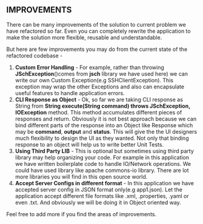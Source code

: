 ## IMPROVEMENTS ##

There can be many improvements of the solution to current problem we have refactored so far. 
Even you can completely rewrite the application to make the solution more flexible, reusable and understandable. 

But here are few improvements you may do from the current state of the refactored codebase -

1. **Custom Error Handling** - For example, rather than throwing **JSchException**()comes from **jsch** library we have used here) we can write our own Custom Exception(e.g SSHClientException). This exception may wrap the other Exceptions and also can encapsulate useful features to handle application errors.
2. **CLI Response as Object** - Ok, so far we are taking CLI response as String from **String execute(String command) throws JSchException, IOException** method. This method accumulates different pieces of responses and return. Obviously it is not best approach because we can bind different parts of the response into an Object like Response which may be **command**, **output** and **status**. This will give the the UI designers much flexibility to design the UI as they wanted. Not only that binding response to an object will help us to write better Unit Tests.
3. **Using Third Party LIB** - This is optional but sometimes using third party library may help organizing your code. For example in this application we have written boilerplate code to handle IO/Network operations. We could have used library like apache commons-io library. There are lot more libraries you will find in this open source world.
4. **Accept Server Configs in different format** - In this application we have accepted server config in JSON format only(e.g app1.json). Let the application accept different file formats like .xml, .properties, .yaml or even .txt. And obviously we will be doing it in Object oriented way. 

Feel free to add more if you find the areas of improvements. 